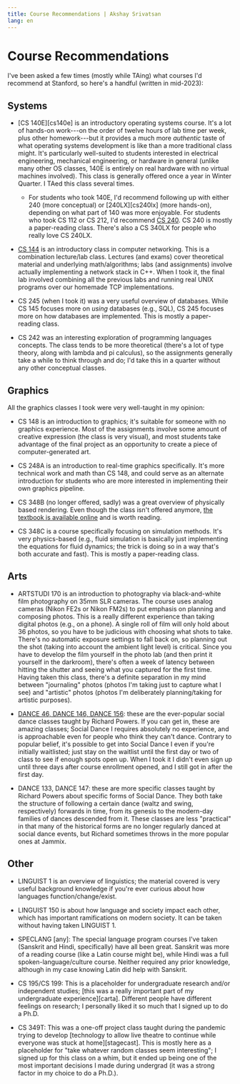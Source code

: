 ```yaml
---
title: Course Recommendations | Akshay Srivatsan
lang: en
---
```


# Course Recommendations

I've been asked a few times (mostly while TAing) what courses I'd recommend at
Stanford, so here's a handful (written in mid-2023):

## Systems

-   [CS 140E][cs140e] is an introductory operating systems course. It's a lot of
    hands-on work---on the order of twelve hours of lab time per week, plus
    other homework---but it provides a much more _authentic_ taste of what
    operating systems development is like than a more traditional class might.
    It's particularly well-suited to students interested in electrical
    engineering, mechanical engineering, or hardware in general (unlike many
    other OS classes, 140E is entirely on real hardware with no virtual machines
    involved). This class is generally offered once a year in Winter Quarter. I
    TAed this class several times.

    -   For students who took 140E, I'd recommend following up with either 240
        (more conceptual) or [240LX][cs240lx] (more hands-on), depending on what
        part of 140 was more enjoyable. For students who took CS 112 or CS 212,
        I'd recommend [CS 240](https://cs240.stanford.edu). CS 240 is mostly a
        paper-reading class. There's also a CS 340LX for people who really love
        CS 240LX.

-   [CS 144](https://cs144.stanford.edu) is an introductory class in computer
    networking. This is a combination lecture/lab class. Lectures (and exams)
    cover theoretical material and underlying math/algorithms; labs (and
    assignments) involve actually implementing a network stack in C++. When I
    took it, the final lab involved combining all the previous labs and running
    real UNIX programs over our homemade TCP implementations.

-   CS 245 (when I took it) was a very useful overview of databases. While CS
    145 focuses more on _using_ databases (e.g., SQL), CS 245 focuses more on
    how databases are implemented. This is mostly a paper-reading class.

-   CS 242 was an interesting exploration of programming languages concepts. The
    class tends to be more theoretical (there's a lot of type theory, along with
    lambda and pi calculus), so the assignments generally take a while to think
    through and do; I'd take this in a quarter without any other conceptual
    classes.

## Graphics

All the graphics classes I took were very well-taught in my opinion:

-   CS 148 is an introduction to graphics; it's suitable for someone with no
    graphics experience. Most of the assignments involve some amount of creative
    expression (the class is very visual), and most students take advantage of
    the final project as an opportunity to create a piece of computer-generated
    art.

-   CS 248A is an introduction to real-time graphics specifically. It's more
    technical work and math than CS 148, and could serve as an alternate
    introduction for students who are more interested in implementing their own
    graphics pipeline.

-   CS 348B (no longer offered, sadly) was a great overview of physically based
    rendering. Even though the class isn't offered anymore,
    [the textbook is available online](https://pbr-book.org/) and is worth
    reading.

-   CS 348C is a course specifically focusing on simulation methods. It's very
    physics-based (e.g., fluid simulation is basically just implementing the
    equations for fluid dynamics; the trick is doing so in a way that's both
    accurate and fast). This is mostly a paper-reading class.

## Arts

-   ARTSTUDI 170 is an introduction to photography via black-and-white film
    photography on 35mm SLR cameras. The course uses analog cameras (Nikon FE2s
    or Nikon FM2s) to put emphasis on planning and composing photos. This is a
    really different experience than taking digital photos (e.g., on a phone). A
    single roll of film will only hold about 36 photos, so you have to be
    judicious with choosing what shots to take. There's no automatic exposure
    settings to fall back on, so planning out the shot (taking into account the
    ambient light level) is critical. Since you have to develop the film
    yourself in the photo lab (and then print it yourself in the darkroom),
    there's often a week of latency between hitting the shutter and seeing what
    you captured for the first time. Having taken this class, there's a definite
    separation in my mind between "journaling" photos (photos I'm taking just to
    capture what I see) and "artistic" photos (photos I'm deliberately
    planning/taking for artistic purposes).

-   [DANCE 46, DANCE 146, DANCE 156](https://socialdance.stanford.edu): these
    are the ever-popular social dance classes taught by Richard Powers. If you
    can get in, these are amazing classes; Social Dance I requires absolutely no
    experience, and is approachable even for people who think they can't dance.
    Contrary to popular belief, it's possible to get into Social Dance I even if
    you're initially waitlisted; just stay on the waitlist until the first day
    or two of class to see if enough spots open up. When I took it I didn't even
    sign up until three days after course enrollment opened, and I still got in
    after the first day.

-   DANCE 133, DANCE 147: these are more specific classes taught by Richard
    Powers about specific forms of Social Dance. They both take the structure of
    following a certain dance (waltz and swing, respectively) forwards in time,
    from its genesis to the modern-day families of dances descended from it.
    These classes are less "practical" in that many of the historical forms are
    no longer regularly danced at social dance events, but Richard sometimes
    throws in the more popular ones at Jammix.

## Other

-   LINGUIST 1 is an overview of linguistics; the material covered is very
    useful background knowledge if you're ever curious about how languages
    function/change/exist.

-   LINGUIST 150 is about how language and society impact each other, which has
    important ramifications on modern society. It can be taken without having
    taken LINGUIST 1.

-   SPECLANG [any]: The special language program courses I've taken (Sanskrit
    and Hindi, specifically) have all been great. Sanskrit was more of a reading
    course (like a Latin course might be), while Hindi was a full
    spoken-language/culture course. Neither required any prior knowledge,
    although in my case knowing Latin did help with Sanskrit.

-   CS 195/CS 199: This is a placeholder for undergraduate research and/or
    independent studies; [this was a really important part of my undergraduate
    experience][carta]. Different people have different feelings on research; I
    personally liked it so much that I signed up to do a Ph.D.

-   CS 349T: This was a one-off project class taught during the pandemic trying
    to develop [technology to allow live theatre to continue while everyone was
    stuck at home][stagecast]. This is mostly here as a placeholder for "take
    whatever random classes seem interesting"; I signed up for this class on a
    whim, but it ended up being one of the most important decisions I made
    during undergrad (it was a strong factor in my choice to do a Ph.D.).
